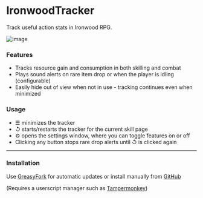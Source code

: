 # IronwoodTracker    

Track useful action stats in Ironwood RPG. 

![image](https://user-images.githubusercontent.com/2962354/231868023-928d914a-24bd-4dc2-985b-713e9bd34125.png)

### Features

- Tracks resource gain and consumption in both skilling and combat
- Plays sound alerts on rare item drop or when the player is idling (configurable)
- Easily hide out of view when not in use - tracking continues even when minimized

### Usage

- &#9776; minimizes the tracker
- &#8634; starts/restarts the tracker for the current skill page
- &#9881; opens the settings window, where you can toggle features on or off
- Clicking any button stops rare drop alerts until &#8634; is clicked again


---

### Installation

Use [GreasyFork](https://greasyfork.org/en/scripts/462653-ironwood-tracker) for automatic updates or install manually from [GitHub](https://raw.githubusercontent.com/Desperer/IronwoodTracker/main/IronwoodTracker.js)    

(Requires a userscript manager such as [Tampermonkey](https://chrome.google.com/webstore/detail/tampermonkey/dhdgffkkebhmkfjojejmpbldmpobfkfo))   


